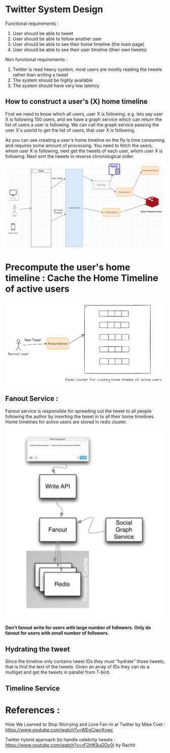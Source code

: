 # Twitter System Design

Functional requirements :

1. User should be able to tweet
2. User should be able to follow another user
3. User should be able to see their home timeline (the main page)
4. User should be able to see their user timeline (their own tweets)

Non functional requirements :

1. Twitter is read heavy system, most users are mostly reading the tweets rather than writing a tweet
2. The system should be highly available
3. The system should have very low latency


## How to construct a user's (X) home timeline 
First we need to know which all users, user X is following. e.g. lets say user X is following 150 users, and we have a graph service which can return the list of users
a user is following. We can call the graph service passing the user X's userId to get the list of users, that user X is following.

As you can see creating a user's home timeline on the fly is time consuming and requires some amount of processing.
You need to fetch the users, whom user X is following, next get the tweets of each user, whom user X is following. Next sort the tweets in reverse chronological order.

!["Twitter"](twitter.PNG?raw=true)

# Precompute the user's home timeline : Cache the Home Timeline of active users

!["Fanout on a new tweet post"](fanout.PNG?raw=true)


## Fanout Service :
Fanout service  is responsible for spreading out the tweet to all people following the author by inserting the tweet in to all their home timelines. 
Home timelines for active users are stored in redis cluster.

!["Fanout Service"](fan-out-write-tweet.PNG?raw=true)

**Don't fanout write for users with large number of followers. Only do fanout for users with small number of followers.**

## Hydrating the tweet
Since the timeline only contains tweet IDs they must “hydrate” those tweets, that is find the text of the tweets. Given an array of IDs they can do a multiget and get the tweets in parallel from T-bird.

## Timeline Service




# References :
How We Learned to Stop Worrying and Love Fan-In at Twitter by Mike Cvet :
https://www.youtube.com/watch?v=WEgCjwyXvwc

Twitter hybrid approach (to handle celebrity tweets : https://www.youtube.com/watch?v=vF2HK9uGOy0) by Rachit
